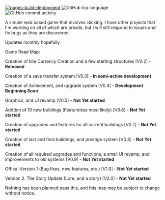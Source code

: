 [![pages-build-deployment](https://github.com/Existence-dev/simple-webgame/actions/workflows/pages/pages-build-deployment/badge.svg)](https://github.com/Existence-dev/simple-webgame/actions/workflows/pages/pages-build-deployment)
![GitHub top language](https://img.shields.io/github/languages/count/Emonora/bloodorange-clicker)
 ![GitHub commit activity](https://img.shields.io/github/commit-activity/t/Emonora/bloodorange-clicker)

A simple web based game that involves clicking. I have other projects that I'm working on all of which are private, but I will still respond to issues and fix bugs as they are discovered.

Updates monthly hopefully.

Game Road Map:

Creation of Idle Currency Creation and a few starting structures [V0.2] - **Released**

Creation of a save transfer system [V0.3] - **In semi-active development**

Creation of Achivement, and upgrade system [V0.4] - **Development Beginning Soon**

Graphics, and UI revamp [V0.5] - **Not Yet started**

Addtion of 10 new buildings (Featureless most likely) [V0.6] - **Not Yet started**

Creation of upgrades and features for all current buildings [V0.7] - **Not Yet started**

Creation of last and final buildings, and prestige system [V0.8] - **Not Yet started**

Creation of all required upgrades and functions, a small UI revamp, and improvements to old systems [V0.9] - **Not Yet started**

Offical Version 1 (Bug fixes, new features, etc.) [V1.0] - **Not Yet started**

Version 2. The Story Update (Lore, and a story) [V2.0] - **Not Yet started**

Nothing has been planned pass this, and this map may be subject to change without notice.
